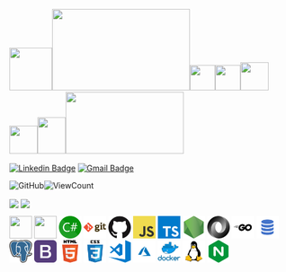 <img src="https://github.com/zhamppx97/zhamppx97/blob/master/pikachu_pokeball.gif" width="76" height="76"><img src="https://github.com/zhamppx97/zhamppx97/blob/master/charizard.gif" width="245" height="145"><img src="https://github.com/zhamppx97/zhamppx97/blob/master/bulbasaur.gif" width="45" height="45"><img src="https://github.com/zhamppx97/zhamppx97/blob/master/squirtle.gif" width="45" height="45"><img src="https://github.com/zhamppx97/zhamppx97/blob/master/psyduck.gif" width="50" height="50"><img src="https://github.com/zhamppx97/zhamppx97/blob/master/eevee.gif" width="50" height="50"><img src="https://github.com/zhamppx97/zhamppx97/blob/master/jolteon.gif" width="50" height="65"><img src="https://github.com/zhamppx97/zhamppx97/blob/master/mewtwo_mew.gif" width="210" height="110">

[![Linkedin Badge](https://img.shields.io/badge/Woraphon%20Kh-blue?style=flat-square&logo=Linkedin&logoColor=white&link=https://www.linkedin.com/in/woraphon-kh/)](https://www.linkedin.com/in/woraphon-kh/)
[![Gmail Badge](https://img.shields.io/badge/zhamppx.wrp@gmail.com-c14438?style=flat-square&logo=Gmail&logoColor=white&link=mailto:zhamppx.wrp@gmail.com)](mailto:zhamppx.wrp@gmail.com)

<img src="https://img.shields.io/github/followers/zhamppx97.svg?label=GitHub&style=social" alt="GitHub"></a>![ViewCount](https://views.whatilearened.today/views/github/zhamppx97/zhamppx97.svg)

<img width="430" align="center" src="https://github-readme-stats.vercel.app/api?username=zhamppx97&theme=blue&show_icons=true" /> <img align="center" src="https://github-readme-stats.vercel.app/api/top-langs/?username=zhamppx97&theme=blue&show_icons=true&layout=compact" />

<img src="https://avatars0.githubusercontent.com/u/6154722?s=200&v=4" width="40" height="40"> <img src="https://avatars2.githubusercontent.com/u/9141961?s=200&v=4" width="40" height="40"> <img src="https://raw.githubusercontent.com/github/explore/80688e429a7d4ef2fca1e82350fe8e3517d3494d/topics/csharp/csharp.png" width="40" height="40"> <img src="https://raw.githubusercontent.com/github/explore/80688e429a7d4ef2fca1e82350fe8e3517d3494d/topics/git/git.png" width="40" height="40"> <img src="https://raw.githubusercontent.com/github/explore/78df643247d429f6cc873026c0622819ad797942/topics/github/github.png" width="40" height="40"> <img src="https://raw.githubusercontent.com/github/explore/80688e429a7d4ef2fca1e82350fe8e3517d3494d/topics/javascript/javascript.png" width="40" height="40"> <img src="https://raw.githubusercontent.com/github/explore/80688e429a7d4ef2fca1e82350fe8e3517d3494d/topics/typescript/typescript.png" width="40" height="40"> <img src="https://raw.githubusercontent.com/github/explore/80688e429a7d4ef2fca1e82350fe8e3517d3494d/topics/nodejs/nodejs.png" width="40" height="40"> <img src="https://raw.githubusercontent.com/github/explore/80688e429a7d4ef2fca1e82350fe8e3517d3494d/topics/json/json.png" width="40" height="40"> <img src="https://raw.githubusercontent.com/github/explore/80688e429a7d4ef2fca1e82350fe8e3517d3494d/topics/go/go.png" width="40" height="40"> <img src="https://raw.githubusercontent.com/github/explore/80688e429a7d4ef2fca1e82350fe8e3517d3494d/topics/sql/sql.png" width="40" height="40"> <img src="https://raw.githubusercontent.com/github/explore/80688e429a7d4ef2fca1e82350fe8e3517d3494d/topics/postgresql/postgresql.png" width="40" height="40"> <img src="https://raw.githubusercontent.com/github/explore/80688e429a7d4ef2fca1e82350fe8e3517d3494d/topics/bootstrap/bootstrap.png" width="40" height="40"> <img src="https://raw.githubusercontent.com/github/explore/80688e429a7d4ef2fca1e82350fe8e3517d3494d/topics/html/html.png" width="40" height="40"> <img src="https://raw.githubusercontent.com/github/explore/80688e429a7d4ef2fca1e82350fe8e3517d3494d/topics/css/css.png" width="40" height="40"> <img src="https://raw.githubusercontent.com/github/explore/80688e429a7d4ef2fca1e82350fe8e3517d3494d/topics/visual-studio-code/visual-studio-code.png" width="40" height="40"> <img src="https://raw.githubusercontent.com/github/explore/80688e429a7d4ef2fca1e82350fe8e3517d3494d/topics/azure/azure.png" width="40" height="40"> <img src="https://raw.githubusercontent.com/github/explore/80688e429a7d4ef2fca1e82350fe8e3517d3494d/topics/docker/docker.png" width="40" height="40"> <img src="https://raw.githubusercontent.com/github/explore/80688e429a7d4ef2fca1e82350fe8e3517d3494d/topics/linux/linux.png" width="40" height="40"> <img src="https://raw.githubusercontent.com/github/explore/85cceaeeaf993ca35664dc37ea24f9237fbbfc14/topics/nginx/nginx.png" width="40" height="40">
